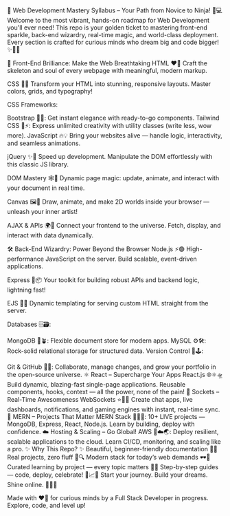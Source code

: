 🌟 Web Development Mastery Syllabus – Your Path from Novice to Ninja! 🚀💻
Welcome to the most vibrant, hands-on roadmap for Web Development you'll ever need! This repo is your golden ticket to mastering front-end sparkle, back-end wizardry, real-time magic, and world-class deployment. Every section is crafted for curious minds who dream big and code bigger! ✨🧑‍💻

🎉 Front-End Brilliance: Make the Web Breathtaking
HTML ❤️📝
Craft the skeleton and soul of every webpage with meaningful, modern markup.

CSS 🎨🌈
Transform your HTML into stunning, responsive layouts. Master colors, grids, and typography!

CSS Frameworks:

Bootstrap 🚀🧩: Get instant elegance with ready-to-go components.
Tailwind CSS 🦄⚡: Express unlimited creativity with utility classes (write less, wow more).
JavaScript 🔥💡
Bring your websites alive — handle logic, interactivity, and seamless animations.

jQuery ✨🔗
Speed up development. Manipulate the DOM effortlessly with this classic JS library.

DOM Mastery 🕸️👀
Dynamic page magic: update, animate, and interact with your document in real time.

Canvas 🖼️🎲
Draw, animate, and make 2D worlds inside your browser — unleash your inner artist!

AJAX & APIs 🌍🔌
Connect your frontend to the universe. Fetch, display, and interact with data dynamically.

🛠️ Back-End Wizardry: Power Beyond the Browser
Node.js ⚡🟢
High-performance JavaScript on the server. Build scalable, event-driven applications.

Express 🚦📦
Your toolkit for building robust APIs and backend logic, lightning fast!

EJS 📝✨
Dynamic templating for serving custom HTML straight from the server.

Databases 🗄️🗃️:

MongoDB 🌱🪴: Flexible document store for modern apps.
MySQL ⚙️🛠️: Rock-solid relational storage for structured data.
Version Control 🔗🕹️:

Git & GitHub 👾🐙: Collaborate, manage changes, and grow your portfolio in the open-source universe.
⚛️ React – Supercharge Your Apps
React.js 🌐⚛️🛸
Build dynamic, blazing-fast single-page applications. Reusable components, hooks, context — all the power, none of the pain!
📡 Sockets – Real-Time Awesomeness
WebSockets ⭐💬🔄
Create chat apps, live dashboards, notifications, and gaming engines with instant, real-time sync.
💯 MERN – Projects That Matter
MERN Stack 🎲🌟💡:
10+ LIVE projects — MongoDB, Express, React, Node.js. Learn by building, deploy with confidence.
☁️ Hosting & Scaling – Go Global!
AWS 🚀☁️🌏:
Deploy resilient, scalable applications to the cloud. Learn CI/CD, monitoring, and scaling like a pro.
✨ Why This Repo? ✨
Beautiful, beginner-friendly documentation 📖💫
Real projects, zero fluff 🎯🔍
Modern stack for today’s web demands 🕶️🔬
Curated learning by project — every topic matters 🌱🎉
Step-by-step guides — code, deploy, celebrate! 🥳📈💪
Start your journey. Build your dreams. Shine online. 🧠🌟🌐

Made with ❤️🚀 for curious minds by a Full Stack Developer in progress. Explore, code, and level up!
